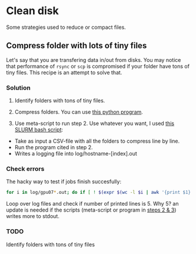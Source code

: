 # Clean disk

Some strategies used to reduce or compact files.

## Compress folder with lots of tiny files

Let's say that you are transfering data in/out from disks.
You may notice that performance of `rsync` or `scp` is compromised if your folder have tons of tiny files.
This recipe is an attempt to solve that.

### Solution

1. Identify folders with tons of tiny files.

2. Compress folders. You can use [this python program](https://github.com/escorciav/linux-utils/blob/master/hacks/compress_folder.py).

3. Use meta-script to run step 2.
  Use whatever you want, I used [this SLURM bash script](job.sbatch):
  - Take as input a CSV-file with all the folders to compress line by line.
  - Run the program cited in step 2.
  - Writes a logging file into log/hostname-[index].out

### Check errors

The hacky way to test if jobs finish succesfully:

```bash
for i in log/gpu07*.out; do if [ ! $(expr $(wc -l $i | awk '{print $1}') - 5) -eq 0 ]; then echo $i; fi; done
```

Loop over log files and check if number of printed lines is 5.
Why 5? an update is needed if the scripts (meta-script or program in [steps 2 & 3](#Solution)) writes more to stdout.

### TODO

Identify folders with tons of tiny files
